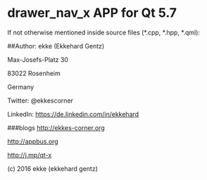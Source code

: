 # drawer_nav_x APP for Qt 5.7
If not otherwise mentioned inside source files (*.cpp, *.hpp, *.qml):

##Author: 
ekke (Ekkehard Gentz)

Max-Josefs-Platz 30

83022 Rosenheim

Germany

Twitter: @ekkescorner

LinkedIn: https://de.linkedin.com/in/ekkehard

###blogs
http://ekkes-corner.org

http://appbus.org

http://j.mp/qt-x

(c) 2016 ekke (ekkehard gentz)

